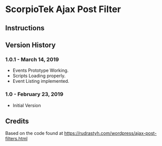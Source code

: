 # ScorpioTek Ajax Post Filter

## Instructions

## Version History

### 1.0.1 - March 14, 2019

* Events Prototype Working.
* Scripts Loading properly.
* Event Listing implemented.

### 1.0 - February 23, 2019

* Initial Version

## Credits

Based on the code found at https://rudrastyh.com/wordpress/ajax-post-filters.html

